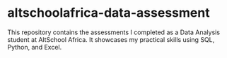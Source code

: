 # altschoolafrica-data-assessment
This repository contains the assessments I completed as a Data Analysis student at AltSchool Africa. It showcases my practical skills using SQL, Python, and Excel.
